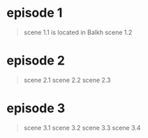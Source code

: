 # episode 1

> scene 1.1 is located in Balkh
> scene 1.2

# episode 2

> scene 2.1
> scene 2.2
> scene 2.3

# episode 3

> scene 3.1
> scene 3.2
> scene 3.3
> scene 3.4
